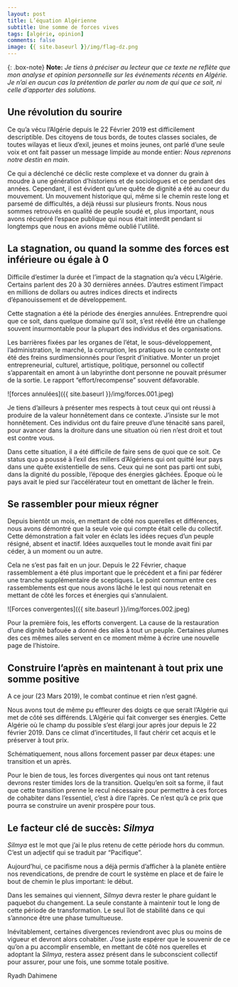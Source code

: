 ```yaml
---
layout: post
title: L’équation Algérienne 
subtitle: Une somme de forces vives
tags: [algérie, opinion]
comments: false
image: {{ site.baseurl }}/img/flag-dz.png
---
```


{: .box-note}
**Note:**  *Je tiens à préciser au lecteur que ce texte ne reflète que mon analyse et opinion personnelle sur les événements récents en Algérie. Je n’ai en aucun cas la prétention de parler au nom de qui que ce soit, ni celle d’apporter des solutions.*


## Une révolution du sourire

Ce qu’a vécu l’Algérie depuis le 22 Février 2019 est difficilement descriptible. Des citoyens de tous bords, de toutes classes sociales, de toutes wilayas et lieux d’exil, jeunes et moins jeunes, ont parlé d’une seule voix et ont fait passer un message limpide au monde entier: *Nous reprenons notre destin en main*.

Ce qui a déclenché ce déclic reste complexe et va donner du grain à moudre à une génération d’historiens et de sociologues et ce pendant des années. Cependant, il est évident qu’une quête de dignité a été au coeur du mouvement. Un mouvement historique qui, même si le chemin reste long et parsemé de difficultés, a déjà réussi sur plusieurs fronts. 
Nous nous sommes retrouvés en qualité de peuple soudé et, plus important, nous avons récupéré l’espace publique qui nous était interdit pendant si longtemps que nous en avions même oublié l'utilité.

## La stagnation, ou quand la somme des forces est inférieure ou égale à 0 

Difficile d’estimer la durée et l’impact de la stagnation qu’a vécu L’Algérie. Certains parlent des 20 à 30 dernières années. D’autres estiment l’impact en millions de dollars ou autres indices directs et indirects d’épanouissement et de développement.

Cette stagnation a été la période des énergies annulées. Entreprendre quoi que ce soit, dans quelque domaine qu’il soit, s’est révélé être un challenge souvent insurmontable pour la plupart des individus et des organisations.

Les barrières fixées par les organes de l’état, le sous-développement, l’administration, le marché, la corruption, les pratiques ou le contexte ont été des freins surdimensionnés pour l’esprit d’initiative. Monter un projet entrepreneurial, culturel, artistique, politique, personnel ou collectif s’apparentait en amont à un labyrinthe dont personne ne pouvait présumer de la sortie. Le rapport “effort/recompense” souvent défavorable.

![forces annulées]({{ site.baseurl }}/img/forces.001.jpeg)

Je tiens d’ailleurs à présenter mes respects à tout ceux qui ont réussi à produire de la valeur honnêtement dans ce contexte. J’insiste sur le mot honnêtement. 
Ces individus ont du faire preuve d’une ténacité sans pareil, pour avancer dans la droiture dans une situation où rien n’est droit et tout est contre vous.

Dans cette situation, il a été difficile de faire sens de quoi que ce soit. Ce status quo a poussé à l’exil des millers d’Algériens qui ont quitté leur pays dans une quête existentielle de sens. Ceux qui ne sont pas parti ont subi, dans la dignité du possible, l’époque des énergies gâchées. Époque où le pays avait le pied sur l’accélérateur tout en omettant de lâcher le frein.


## Se rassembler pour mieux régner

Depuis bientôt un mois, en mettant de côté nos querelles et différences, nous avons démontré que la seule voie qui compte était celle du collectif. Cette démonstration a fait voler en éclats les idées reçues d’un peuple résigné, absent et inactif. Idées auxquelles tout le monde avait fini par céder, à un moment ou un autre.

Cela ne s’est pas fait en un jour. Depuis le 22 Février, chaque rassemblement a été plus important que le précédent et a fini par fédérer une tranche supplémentaire de sceptiques. Le point commun entre ces rassemblements est que nous avons lâché le lest qui nous retenait en mettant de côté les forces et énergies qui s’annulaient.

![Forces convergentes]({{ site.baseurl }}/img/forces.002.jpeg)

Pour la première fois, les efforts convergent. La cause de la restauration d’une dignité bafouée a donné des ailes à tout un peuple. Certaines plumes des ces mêmes ailes servent en ce moment même à écrire une nouvelle page de l’histoire.

## Construire l’après en maintenant à tout prix une somme positive

A ce jour (23 Mars 2019), le combat continue et rien n’est gagné. 

Nous avons tout de même pu effleurer des doigts ce que serait l’Algérie qui met de côté ses différends. L’Algérie qui fait converger ses énergies. Cette Algérie où le champ du possible s’est élargi jour après jour depuis le 22 février 2019. Dans ce climat d’incertitudes, Il faut chérir cet acquis et le préserver à tout prix. 

Schématiquement, nous allons forcement passer par deux étapes: une transition et un après.

Pour le bien de tous, les forces divergentes qui nous ont tant retenus devrons rester timides lors de la transition. Quelqu’en soit sa forme, il faut que cette transition prenne le recul nécessaire pour permettre à ces forces de cohabiter dans l’essentiel, c’est à dire l’après. Ce n’est qu’à ce prix que pourra se construire un avenir prospère pour tous.



## Le facteur clé de succès: *Silmya*

*Silmya* est le mot que j’ai le plus retenu de cette période hors du commun. C’est un adjectif qui se traduit par “Pacifique”.

Aujourd’hui, ce pacifisme nous a déjà permis d’afficher à la planète entière nos revendications, de prendre de court le système en place et de faire le bout de chemin le plus important: le début. 

Dans les semaines qui viennent, *Silmya* devra rester le phare guidant le paquebot du changement. La seule constante à maintenir tout le long de cette période de transformation. Le seul îlot de stabilité dans ce qui s’annonce être une phase tumultueuse.

Inévitablement, certaines divergences reviendront avec plus ou moins de vigueur et devront alors cohabiter. J’ose juste espérer que le souvenir de ce qu’on a pu accomplir ensemble, en mettant de côté nos querelles et adoptant la *Silmya*, restera assez présent dans le subconscient collectif pour assurer, pour une fois, une somme totale positive.



Ryadh Dahimene